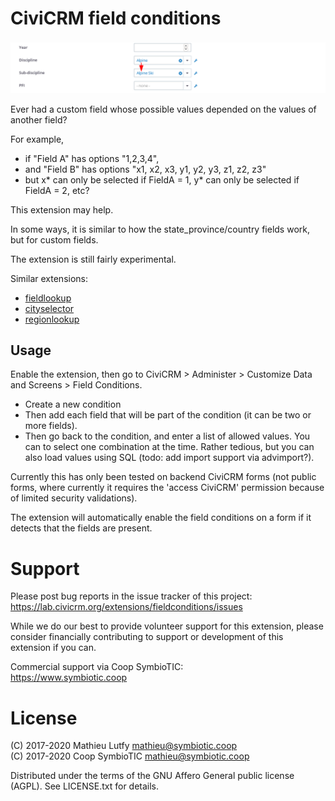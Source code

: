 # CiviCRM field conditions

![Screenshot](/images/screenshot.png)

Ever had a custom field whose possible values depended on the values of another field?

For example,

* if "Field A" has options "1,2,3,4",
* and "Field B" has options "x1, x2, x3, y1, y2, y3, z1, z2, z3"
* but x* can only be selected if FieldA = 1, y* can only be selected if FieldA  = 2, etc?

This extension may help.

In some ways, it is similar to how the state_province/country fields work, but for custom fields.

The extension is still fairly experimental.

Similar extensions:

* [fieldlookup](https://github.com/MegaphoneJon/fieldlookup)
* [cityselector](https://lab.civicrm.org/extensions/cityselector)
* [regionlookup](https://lab.civicrm.org/extensions/regionlookup)

## Usage

Enable the extension, then go to CiviCRM > Administer > Customize Data and Screens > Field Conditions.

* Create a new condition
* Then add each field that will be part of the condition (it can be two or more fields).
* Then go back to the condition, and enter a list of allowed values. You can to
  select one combination at the time. Rather tedious, but you can also load
  values using SQL (todo: add import support via advimport?).

Currently this has only been tested on backend CiviCRM forms (not public forms,
where currently it requires the 'access CiviCRM' permission because of limited
security validations).

The extension will automatically enable the field conditions on a form if it detects
that the fields are present.

# Support

Please post bug reports in the issue tracker of this project:  
https://lab.civicrm.org/extensions/fieldconditions/issues

While we do our best to provide volunteer support for this extension, please
consider financially contributing to support or development of this extension
if you can.

Commercial support via Coop SymbioTIC:  
https://www.symbiotic.coop

# License

(C) 2017-2020 Mathieu Lutfy <mathieu@symbiotic.coop>  
(C) 2017-2020 Coop SymbioTIC <mathieu@symbiotic.coop>

Distributed under the terms of the GNU Affero General public license (AGPL).
See LICENSE.txt for details.
